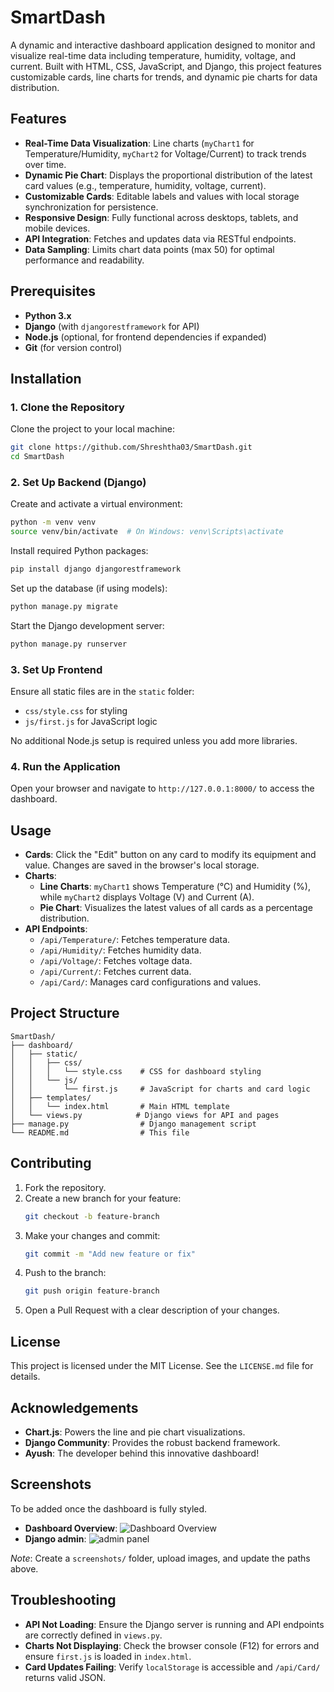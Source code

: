 # SmartDash

A dynamic and interactive dashboard application designed to monitor and visualize real-time data including temperature, humidity, voltage, and current. Built with HTML, CSS, JavaScript, and Django, this project features customizable cards, line charts for trends, and dynamic pie charts for data distribution.

## Features
- **Real-Time Data Visualization**: Line charts (`myChart1` for Temperature/Humidity, `myChart2` for Voltage/Current) to track trends over time.
- **Dynamic Pie Chart**: Displays the proportional distribution of the latest card values (e.g., temperature, humidity, voltage, current).
- **Customizable Cards**: Editable labels and values with local storage synchronization for persistence.
- **Responsive Design**: Fully functional across desktops, tablets, and mobile devices.
- **API Integration**: Fetches and updates data via RESTful endpoints.
- **Data Sampling**: Limits chart data points (max 50) for optimal performance and readability.

## Prerequisites
- **Python 3.x**
- **Django** (with `djangorestframework` for API)
- **Node.js** (optional, for frontend dependencies if expanded)
- **Git** (for version control)

## Installation

### 1. Clone the Repository
Clone the project to your local machine:

```bash
git clone https://github.com/Shreshtha03/SmartDash.git
cd SmartDash
```

### 2. Set Up Backend (Django)
Create and activate a virtual environment:

```bash
python -m venv venv
source venv/bin/activate  # On Windows: venv\Scripts\activate
```

Install required Python packages:

```bash
pip install django djangorestframework
```

Set up the database (if using models):

```bash
python manage.py migrate
```

Start the Django development server:

```bash
python manage.py runserver
```

### 3. Set Up Frontend
Ensure all static files are in the `static` folder:
- `css/style.css` for styling
- `js/first.js` for JavaScript logic

No additional Node.js setup is required unless you add more libraries.

### 4. Run the Application
Open your browser and navigate to `http://127.0.0.1:8000/` to access the dashboard.

## Usage
- **Cards**: Click the "Edit" button on any card to modify its equipment and value. Changes are saved in the browser's local storage.
- **Charts**:
  - **Line Charts**: `myChart1` shows Temperature (°C) and Humidity (%), while `myChart2` displays Voltage (V) and Current (A).
  - **Pie Chart**: Visualizes the latest values of all cards as a percentage distribution.
- **API Endpoints**:
  - `/api/Temperature/`: Fetches temperature data.
  - `/api/Humidity/`: Fetches humidity data.
  - `/api/Voltage/`: Fetches voltage data.
  - `/api/Current/`: Fetches current data.
  - `/api/Card/`: Manages card configurations and values.

## Project Structure
```
SmartDash/
├── dashboard/
│   ├── static/
│   │   ├── css/
│   │   │   └── style.css    # CSS for dashboard styling
│   │   └── js/
│   │       └── first.js     # JavaScript for charts and card logic
│   ├── templates/
│   │   └── index.html       # Main HTML template
│   └── views.py            # Django views for API and pages
├── manage.py                # Django management script
└── README.md                # This file
```

## Contributing
1. Fork the repository.
2. Create a new branch for your feature:
   ```bash
   git checkout -b feature-branch
   ```
3. Make your changes and commit:
   ```bash
   git commit -m "Add new feature or fix"
   ```
4. Push to the branch:
   ```bash
   git push origin feature-branch
   ```
5. Open a Pull Request with a clear description of your changes.

## License
This project is licensed under the MIT License. See the `LICENSE.md` file for details.

## Acknowledgements
- **Chart.js**: Powers the line and pie chart visualizations.
- **Django Community**: Provides the robust backend framework.
- **Ayush**: The developer behind this innovative dashboard!

## Screenshots
To be added once the dashboard is fully styled.
- **Dashboard Overview**: <img src="D:\first project\Dashboard\dashboard" alt="Dashboard Overview">
- **Django admin**: <img src="D:\first project\Dashboard\dashboard" alt="admin panel">

*Note*: Create a `screenshots/` folder, upload images, and update the paths above.

## Troubleshooting
- **API Not Loading**: Ensure the Django server is running and API endpoints are correctly defined in `views.py`.
- **Charts Not Displaying**: Check the browser console (F12) for errors and ensure `first.js` is loaded in `index.html`.
- **Card Updates Failing**: Verify `localStorage` is accessible and `/api/Card/` returns valid JSON.
